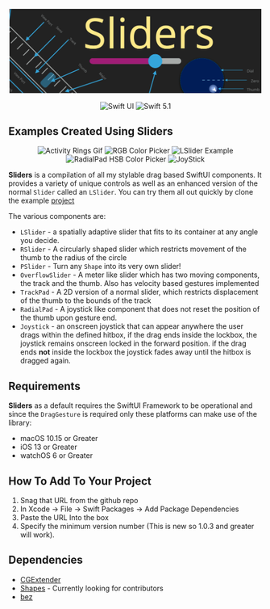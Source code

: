 <p align="center">
    <img src ="SlidersLogo.svg" width=500 />
</p>

<p align="center">
    <img src="https://img.shields.io/badge/platform-SwiftUI-red.svg" alt="Swift UI" />
    <img src="https://img.shields.io/badge/Swift-5.1-orange.svg" alt="Swift 5.1" />
</p>

## Examples Created Using Sliders 

<p align="center">
    <img src="https://github.com/kieranb662/SlidersExamples/blob/master/Sliders%20Media/ActivityRings.gif" alt="Activity Rings Gif" height=300 />
    <img src="https://github.com/kieranb662/SlidersExamples/blob/master/Sliders%20Media/RGBColorPicker.gif" alt="RGB Color Picker" height=300 />
    <img src="https://github.com/kieranb662/SlidersExamples/blob/master/Sliders%20Media/LSlider.gif" alt="LSlider Example" height=300 />
    <img src="https://github.com/kieranb662/SlidersExamples/blob/master/Sliders%20Media/RadialPadHSBPicker.gif" alt="RadialPad HSB Color Picker" height=300 />
    <img src="https://github.com/kieranb662/SlidersExamples/blob/master/Sliders%20Media/Joystick.gif" alt="JoyStick" height=300 />
</p>

**Sliders** is a compilation of all my stylable drag based SwiftUI components. It provides a variety of unique controls as well as an enhanced version of the normal `Slider` called an `LSlider`. You can try them all out quickly by clone the example [project](https://github.com/kieranb662/SlidersExamples)

The various components are: 
* `LSlider` - a spatially adaptive slider that fits to its container at any angle you decide.
* `RSlider` - A circularly shaped slider which restricts movement of the thumb to the radius of the circle 
* `PSlider` - Turn any `Shape` into its very own slider!
* `OverflowSlider` - A meter like slider which has two moving components, the track and the thumb. Also has velocity based gestures implemented 
* `TrackPad` - A 2D version of a normal slider, which restricts displacement of the thumb to the bounds of the track 
* `RadialPad` - A joystick like component that does not reset the position of the thumb upon gesture end. 
* `Joystick` - an onscreen joystick that can appear anywhere the user drags within the defined hitbox, if the drag ends inside the lockbox, the joystick remains onscreen locked in the forward position. if the drag ends **not** inside the lockbox the joystick fades away until the hitbox is dragged again.



## Requirements 

**Sliders** as a default requires the SwiftUI Framework to be operational and since the `DragGesture` is required only these platforms can make use of the library:

* macOS 10.15 or Greater 
* iOS 13 or Greater 
* watchOS 6 or Greater

## How To Add To Your Project

1. Snag that URL from the github repo 
2. In Xcode -> File -> Swift Packages -> Add Package Dependencies 
3. Paste the URL Into the box
4. Specify the minimum version number (This is new so 1.0.3 and greater will work).

## Dependencies 

* [CGExtender](https://github.com/kieranb662/CGExtender)
* [Shapes](https://github.com/kieranb662/Shapes) - Currently looking for contributors 
* [bez](https://github.com/kieranb662/bez)



